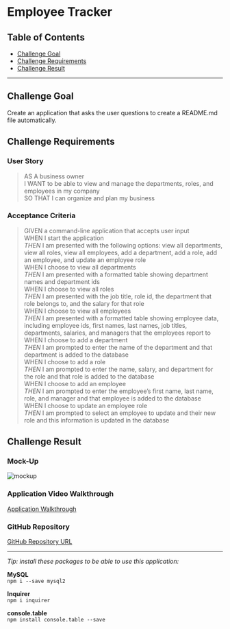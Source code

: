 # Employee Tracker

## Table of Contents
* [Challenge Goal](#challenge-goal)
* [Challenge Requirements](#challenge-requirements)
* [Challenge Result](#challenge-result)
---

## Challenge Goal
Create an application that asks the user questions to create a README.md file automatically.


## Challenge Requirements

### User Story
>AS A business owner <br>
>I WANT to be able to view and manage the departments, roles, and employees in my company <br>
>SO THAT I can organize and plan my business <br>

### Acceptance Criteria
>GIVEN a command-line application that accepts user input <br>
>WHEN I start the application <br>
>*THEN* I am presented with the following options: view all departments, view all roles, view all employees, add a department, add a role, add an employee, and update an employee role <br>
>WHEN I choose to view all departments <br>
>*THEN* I am presented with a formatted table showing department names and department ids <br>
>WHEN I choose to view all roles <br>
>*THEN* I am presented with the job title, role id, the department that role belongs to, and the salary for that role <br>
>WHEN I choose to view all employees <br>
>*THEN* I am presented with a formatted table showing employee data, including employee ids, first names, last names, job titles, departments, salaries, and managers that the employees report to <br>
>WHEN I choose to add a department <br>
>*THEN* I am prompted to enter the name of the department and that department is added to the database <br>
>WHEN I choose to add a role <br>
>*THEN* I am prompted to enter the name, salary, and department for the role and that role is added to the database <br>
>WHEN I choose to add an employee <br>
>*THEN* I am prompted to enter the employee’s first name, last name, role, and manager and that employee is added to the database <br>
>WHEN I choose to update an employee role <br>
>*THEN* I am prompted to select an employee to update and their new role and this information is updated in the database <br>


## Challenge Result

### Mock-Up
![mockup]()

### Application Video Walkthrough
[Application Walkthrough]()

### GitHub Repository
[GitHub Repository URL]()

---

*Tip: install these packages to be able to use this application:* <br>

**MySQL** <br>
`npm i --save mysql2` <br>

**Inquirer** <br>
`npm i inquirer` <br>

**console.table** <br>
`npm install console.table --save`